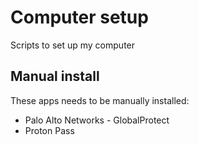 # Computer setup

Scripts to set up my computer


## Manual install

These apps needs to be manually installed:

- Palo Alto Networks - GlobalProtect
- Proton Pass
